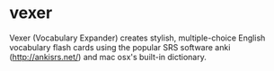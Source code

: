 # vexer

Vexer (Vocabulary Expander) creates stylish, multiple-choice English vocabulary flash cards using the popular SRS software anki (http://ankisrs.net/) and mac osx's built-in dictionary.
